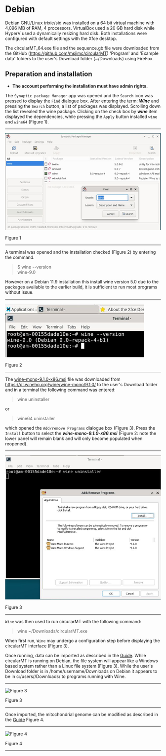 # Debian 
Debian GNU/Linux trixie/sid was installed on a 64 bit virtual machine with 4,096 MB of RAM, 4 processors. VirtualBox used a 20 GB hard disk while HyperV used a dynamically resizing hard disk. Both installations were configured with default settings with the Xfce desktop.

The circularMT_64.exe file and the sequence.gb file were downloaded from the GitHub (https://github.com/msjimc/circularMT) 'Program' and 'Example data' folders to the user's Download folder (~/Downloads) using FireFox.

## Preparation and installation

* **The account performing the installation must have admin rights.**

The ```Synaptic package Manager``` app was opened and the ```Search``` icon was pressed to display the ```Find``` dialogue box. After entering the term: ***Wine*** and pressing the ```Search``` button, a list of packages was displayed. Scrolling down the list revealed the wine package.  Clicking on the check box by ***wine*** item displayed the dependencies, while pressing the ```Apply``` button installed ```wine``` and ```wine64``` (Figure 1).

<hr />

![Figure 1](images/debian_figure1.jpg)

Figure 1

<hr />

A terminal was opened and the installation checked (Figure 2) by entering the command:

>$  wine --version  
wine-9.0

However on a Debian 11.9 installation this install wine version 5.0 due to the packages available to the earlier build, it is sufficient to run most programs without issue. 

<hr />

![Figure 2](images/debian_figure2.jpg)

Figure 2

<hr />

The [wine-mono-9.1.0-x86.msi](https://dl.winehq.org/wine/wine-mono/9.1.0/wine-mono-9.1.0-x86.msi) file was downloaded from https://dl.winehq.org/wine/wine-mono/9.1.0/ to the user's Download folder and in a terminal the following command was entered:

> wine uninstaller

or 

> wine64 uninstaller

which opened the ```Add/remove Programs``` dialogue box (Figure 3). Press the ```Install``` button to select the ***wine-mono-9.1.0-x86.msi*** (Figure 2: note the lower panel will remain blank and will only become populated when reopened). 

<hr />

![Figure 3](images/debian_figure2a.jpg)

Figure 3

<hr />

```Wine``` was then used to run circularMT with the following command:

> wine ~/Downloads/circularMT.exe

When first run, ```Wine``` may undergo a configuration step before displaying the circularMT interface (Figure 3).

Once running, data can be imported as described in the [Guide](https://github.com/msjimc/circularMT/tree/master/Guide/README.md). While circularMT is running on Debian, the file system will appear like a Windows based system rather than a Linux file system (Figure 3). While the user's Download folder is in /home/username/Downloads on Debian it appears to be in c:/users/<username>/Downloads/ to programs running with Wine.

<hr />

![Figure 3](images/openSUSE_figure3.jpg)

Figure 3

<hr />

Once imported, the mitochondrial genome can be modified as described in the [Guide](https://github.com/msjimc/circularMT/tree/master/Guide/README.md) Figure 4.

<hr />

![Figure 4](images/openSUSE_15.5_Leap-KDE.jpg)

Figure 4

<hr />

